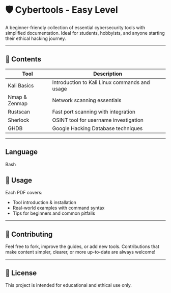 # 🛡️ Cybertools - Easy Level

A beginner-friendly collection of essential cybersecurity tools with simplified documentation. Ideal for students, hobbyists, and anyone starting their ethical hacking journey.

---

## 📂 Contents

| Tool         | Description                        |
|--------------|------------------------------------|
| Kali Basics  | Introduction to Kali Linux commands and usage |
| Nmap & Zenmap | Network scanning essentials        |
| Rustscan     | Fast port scanning with integration |
| Sherlock     | OSINT tool for username investigation |
| GHDB         | Google Hacking Database techniques |

---

## Language 
Bash

## 🚀 Usage

Each PDF covers:
- Tool introduction & installation
- Real-world examples with command syntax
- Tips for beginners and common pitfalls

---

## 🤝 Contributing

Feel free to fork, improve the guides, or add new tools. Contributions that make content simpler, clearer, or more up-to-date are always welcome!

---

## 📜 License

This project is intended for educational and ethical use only.
